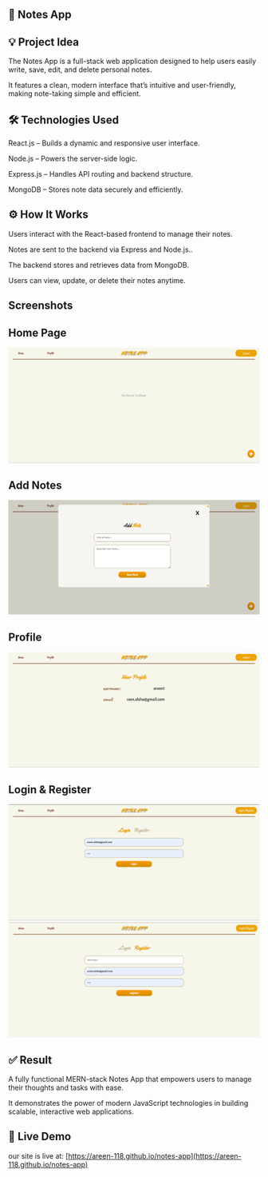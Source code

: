 ## 📝 Notes App
## 💡 Project Idea
The Notes App is a full-stack web application designed to help users easily write, save, edit, and delete personal notes.

It features a clean, modern interface that’s intuitive and user-friendly, making note-taking simple and efficient.

## 🛠️ Technologies Used
React.js – Builds a dynamic and responsive user interface.

Node.js – Powers the server-side logic.

Express.js – Handles API routing and backend structure.

MongoDB – Stores note data securely and efficiently.

## ⚙️ How It Works
Users interact with the React-based frontend to manage their notes.

Notes are sent to the backend via Express and Node.js..

The backend stores and retrieves data from MongoDB.

Users can view, update, or delete their notes anytime.
## Screenshots
## Home Page
![Home](public/screenshots/image.png)

## Add Notes
![Adding Notes](public/screenshots/image-1.png)

## Profile
![User Profile](public/screenshots/image-2.png)

## Login & Register
![Login](public/screenshots/image-3.png)
![Register](public/screenshots/image-4.png)

## ✅ Result
A fully functional MERN-stack Notes App that empowers users to manage their thoughts and tasks with ease.

It demonstrates the power of modern JavaScript technologies in building scalable, interactive web applications.

## 🚀 Live Demo

our site is live at: [https://areen-118.github.io/notes-app](https://areen-118.github.io/notes-app)
